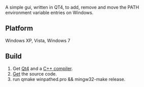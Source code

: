 A simple gui, written in QT4, to add, remove and move the PATH environment variable entries on Windows.

## Platform

Windows XP, Vista, Windows 7

## Build

1. Get [Qt4](http://www.qt.io/download/) and a [C++ compiler](http://www.mingw.org/).
2. [Get](https://github.com/errepi/winpathed.git) the source code.
3. run qmake winpathed.pro && mingw32-make release.


